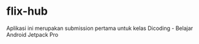 # flix-hub
Aplikasi ini merupakan submission pertama untuk kelas Dicoding - Belajar Android Jetpack Pro
